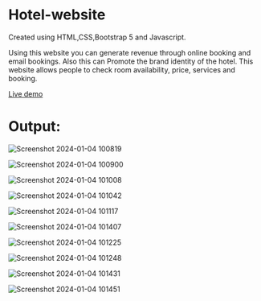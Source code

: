 # Hotel-website
Created using HTML,CSS,Bootstrap 5 and Javascript.


Using this website you can generate revenue through online booking and email bookings. Also 
this can Promote the brand identity of the hotel.
This website allows people to check room availability, price, services and booking.

[Live demo](https://kirti27-p.github.io/Hospital-Website/)

# Output:

![Screenshot 2024-01-04 100819](https://github.com/Shraddha1513/Hotel-Website/assets/140946907/e4ee4096-f4ec-4808-aa15-9814a02d10c7)

![Screenshot 2024-01-04 100900](https://github.com/Shraddha1513/Hotel-Website/assets/140946907/9fcf10f3-8f9f-4233-9f05-acd2ad80df8f)

![Screenshot 2024-01-04 101008](https://github.com/Shraddha1513/Hotel-Website/assets/140946907/9a4ac847-ef95-4548-8437-f05ca7324c64)

![Screenshot 2024-01-04 101042](https://github.com/Shraddha1513/Hotel-Website/assets/140946907/3c5ab149-27c2-4cc8-93dc-688a5bd7798c)

![Screenshot 2024-01-04 101117](https://github.com/Shraddha1513/Hotel-Website/assets/140946907/b0ee5521-8503-401a-bd9e-f36a34ff68b8)

![Screenshot 2024-01-04 101407](https://github.com/Shraddha1513/Hotel-Website/assets/140946907/22aa7b31-9d5a-4130-b784-304da8f12b4e)

![Screenshot 2024-01-04 101225](https://github.com/Shraddha1513/Hotel-Website/assets/140946907/0b47389b-2a61-4cee-b44e-eeafc6f771e5)

![Screenshot 2024-01-04 101248](https://github.com/Shraddha1513/Hotel-Website/assets/140946907/f88849dc-0d3d-440c-9bb7-fb7e966148c8)

![Screenshot 2024-01-04 101431](https://github.com/Shraddha1513/Hotel-Website/assets/140946907/5a819d5e-670e-4248-986d-50811adc093e)

![Screenshot 2024-01-04 101451](https://github.com/Shraddha1513/Hotel-Website/assets/140946907/27c1940f-2ffa-4a9e-ac87-5dfd3472e8c9)
